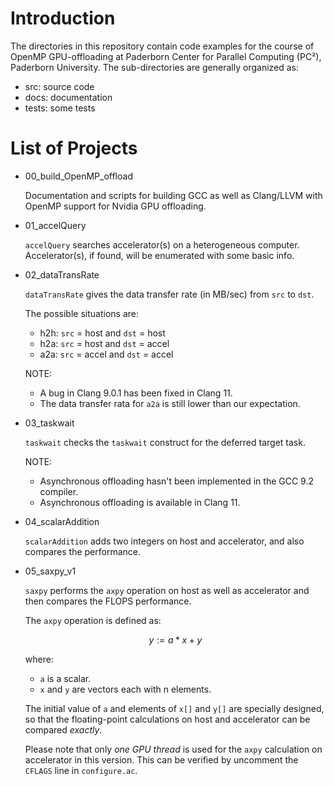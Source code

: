 # Introduction

The directories in this repository contain code examples for the course of
OpenMP GPU-offloading at Paderborn Center for Parallel Computing (PC²),
Paderborn University. The sub-directories are generally organized as:

* src: source code
* docs: documentation
* tests: some tests

# List of Projects

* 00_build_OpenMP_offload

  Documentation and scripts for building GCC as well as Clang/LLVM with OpenMP
  support for Nvidia GPU offloading.

* 01_accelQuery

  `accelQuery` searches accelerator(s) on a heterogeneous computer.
  Accelerator(s), if found, will be enumerated with some basic info.

* 02_dataTransRate

  `dataTransRate` gives the data transfer rate (in MB/sec) from `src` to `dst`.

  The possible situations are:

  * h2h: `src` = host  and `dst` = host
  * h2a: `src` = host  and `dst` = accel
  * a2a: `src` = accel and `dst` = accel

  NOTE:

  * A bug in Clang 9.0.1 has been fixed in Clang 11.
  * The data transfer rata for `a2a` is still lower than our expectation.

* 03_taskwait

  `taskwait` checks the `taskwait` construct for the deferred target task.

  NOTE:

  * Asynchronous offloading hasn't been implemented in the GCC 9.2 compiler.
  * Asynchronous offloading is available in Clang 11.

* 04_scalarAddition

  `scalarAddition` adds two integers on host and accelerator, and also compares
  the performance.

* 05_saxpy_v1

  `saxpy` performs the `axpy` operation on host as well as accelerator and then
  compares the FLOPS performance.

  The `axpy` operation is defined as:

  $$ y := a * x + y $$

  where:

  - `a` is a scalar.
  - `x` and `y` are vectors each with n elements.

  The initial value of `a` and elements of `x[]` and `y[]` are specially
  designed, so that the floating-point calculations on host and accelerator
  can be compared _exactly_.

  Please note that only _one GPU thread_ is used for the `axpy` calculation on
  accelerator in this version. This can be verified by uncomment the `CFLAGS`
  line in `configure.ac`.
